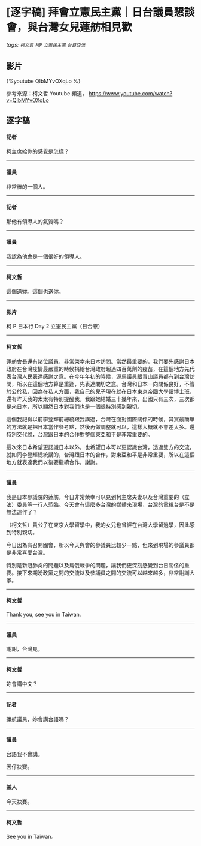 # [逐字稿] 拜會立憲民主黨｜日台議員懇談會，與台灣女兒蓮舫相見歡

###### tags: `柯文哲` `柯P` `立憲民主黨` `台日交流`

## 影片

{%youtube QIbMYvOXqLo %}

參考來源：柯文哲 Youtube 頻道， https://www.youtube.com/watch?v=QIbMYvOXqLo


## 逐字稿

#### 記者

柯主席給你的感覺是怎樣？

---

#### 議員

非常棒的一個人。

---

#### 記者

那他有領導人的氣質嗎？

---

#### 議員

我認為他會是一個很好的領導人。

---

#### 柯文哲

這個送妳。這個也送你。

---

#### 影片

柯 P 日本行 Day 2 立憲民主黨（日台懇）

---

#### 柯文哲

蓮舫會長還有諸位議員，非常榮幸來日本訪問。當然最重要的，我們要先感謝日本政府在台灣疫情最嚴重的時候捐給台灣政府超過四百萬劑的疫苗，在這個地方先代表台灣人民表達感謝之意。在今年年初的時候，源馬議員跟青山議員都有到台灣訪問，所以在這個地方算是重逢，先表達關切之意。台灣和日本一向關係良好，不管於公於私，因為在私人方面，我自己的兒子現在就在日本東京帝國大學讀博士班，還有昨天我的太太有特別提醒我，我跟她結婚三十幾年來，出國只有三次，三次都是來日本，所以顯然日本對我們也是一個很特別感到親切。

這個我記得以前李登輝前總統跟我講過，台灣在面對國際關係的時候，其實最簡單的方法就是把日本當作參考點，然後再做調整就可以，這樣大概就不會差太多。還特別交代說，台灣跟日本的合作對整個東亞和平是非常重要的。

這次來日本希望更認識日本以外，也希望日本可以更認識台灣，透過雙方的交流，就如同李登輝總統講的，台灣跟日本的合作，對東亞和平是非常重要，所以在這個地方就表達我們以後要繼續合作，謝謝。

---

#### 議員

我是日本參議院的蓮舫，今日非常榮幸可以見到柯主席夫妻以及台灣重要的（立法）委員等一行人蒞臨。今天會有這麼多台灣的媒體來現場，台灣的電視台是不是無法運作了？

（柯文哲）貴公子在東京大學留學中，我的女兒也曾經在台灣大學留過學，因此感到特別親切。

今日因為有召開國會，所以今天與會的參議員比較少一點，但來到現場的參議員都是非常喜愛台灣。

特別是新冠肺炎的問題以及烏俄戰爭的問題，讓我們更深刻感覺到台日關係的重要。接下來期盼政黨之間的交流以及參議員之間的交流可以越來越多，非常謝謝大家。

---

#### 柯文哲

Thank you, see you in Taiwan. 

---

#### 議員

謝謝，台灣見。

---

#### 柯文哲

妳會講中文？

---

#### 記者

蓮航議員，妳會講台語嗎？

---

#### 議員

台語我不會講。

因仔袂賽。

---

#### 某人

今天袂賽。

---

#### 柯文哲

See you in Taiwan。

